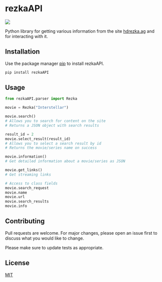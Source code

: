 # rezkaAPI

<img src="https://img.shields.io/github/v/release/maks-burlakof/hdrezkaAPI?include_prereleases">

Python library for getting various information from the site [hdrezka.ag](https://hdrezka.ag/) and for interacting with it.

## Installation

Use the package manager [pip](https://pip.pypa.io/en/stable/) to install rezkaAPI.

```bash
pip install rezkaAPI
```

## Usage

```python
from rezkaAPI.parser import Rezka

movie = Rezka("Interstellar")

movie.search()
# Allows you to search for content on the site
# Returns a JSON object with search results

result_id = 2
movie.select_result(result_id)
# Allows you to select a search result by id
# Returns the movie/series name on success

movie.information()
# Get detailed information about a movie/series as JSON

movie.get_links()
# Get streaming links

# Access to class fields
movie.search_request
movie.name
movie.url
movie.search_results
movie.info
```

## Contributing

Pull requests are welcome. For major changes, please open an issue first
to discuss what you would like to change.

Please make sure to update tests as appropriate.

## License

[MIT](https://choosealicense.com/licenses/mit/)
